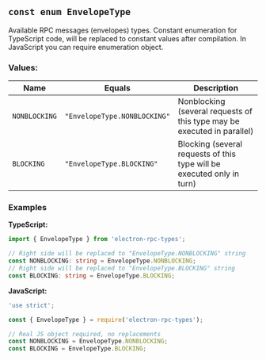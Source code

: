 ## `const enum EnvelopeType`

Available RPC messages (envelopes) types. Constant enumeration for TypeScript code, will be replaced to constant values after compilation. In JavaScript you can require enumeration object.

### Values:

| Name          | Equals                       | Description                                                             |
| ------------- | ---------------------------- | ----------------------------------------------------------------------- |
| `NONBLOCKING` | `"EnvelopeType.NONBLOCKING"` | Nonblocking (several requests of this type may be executed in parallel) |
| `BLOCKING`    | `"EnvelopeType.BLOCKING"`    | Blocking (several requests of this type will be executed only in turn)  |

### Examples

**TypeScript:**

```typescript
import { EnvelopeType } from 'electron-rpc-types';

// Right side will be replaced to "EnvelopeType.NONBLOCKING" string
const NONBLOCKING: string = EnvelopeType.NONBLOCKING;
// Right side will be replaced to "EnvelopeType.BLOCKING" string
const BLOCKING: string = EnvelopeType.BLOCKING;
```

**JavaScript:**

```javascript
'use strict';

const { EnvelopeType } = require('electron-rpc-types');

// Real JS object required, no replacements
const NONBLOCKING = EnvelopeType.NONBLOCKING;
const BLOCKING = EnvelopeType.BLOCKING;
```
